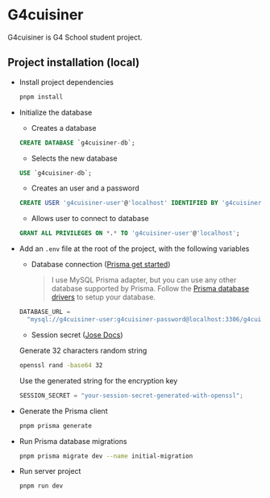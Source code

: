 # G4cuisiner

G4cuisiner is G4 School student project.

## Project installation (local)

- Install project dependencies

  ```bash
  pnpm install
  ```

- Initialize the database

  - Creates a database

  ```sql
  CREATE DATABASE `g4cuisiner-db`;
  ```

  - Selects the new database

  ```sql
  USE `g4cuisiner-db`;
  ```

  - Creates an user and a password

  ```sql
  CREATE USER 'g4cuisiner-user'@'localhost' IDENTIFIED BY 'g4cuisiner-password';
  ```

  - Allows user to connect to database

  ```sql
  GRANT ALL PRIVILEGES ON *.* TO 'g4cuisiner-user'@'localhost';
  ```

- Add an `.env` file at the root of the project, with the following variables

  - Database connection ([Prisma get started](https://www.prisma.io/docs/get-started/setup-prisma/start-from-scratch/relational-databases/mysql-mysql-ts))
    > I use MySQL Prisma adapter, but you can use any other database supported by Prisma. Follow the [Prisma database drivers](https://www.prisma.io/docs/orm/overview/databases/database-drivers) to setup your database.

  ```js
  DATABASE_URL =
    "mysql://g4cuisiner-user:g4cuisiner-password@localhost:3306/g4cuisiner-db";
  ```

  - Session secret ([Jose Docs](https://github.com/panva/jose))

  Generate 32 characters random string

  ```bash
  openssl rand -base64 32
  ```

  Use the generated string for the encryption key

  ```js
  SESSION_SECRET = "your-session-secret-generated-with-openssl";
  ```

  <!-- - Resend API config ([Resend Docs](https://resend.com/docs/dashboard/api-keys/introduction))

  ```js
  RESEND_API_KEY = "your-resend-api-key-generated-with-resend-dashboard";
  ```

  - Other necessary variables
    `Copy/paste` theses parameters into your `.env` file

  ```js
  RESEND_DOMAIN = "https://domain.com";
  RESEND_EMAIL = "hello@domain.com";
  ``` -->

- Generate the Prisma client

  ```bash
  pnpm prisma generate
  ```

- Run Prisma database migrations

  ```bash
  pnpm prisma migrate dev --name initial-migration
  ```

- Run server project

   ```bash
   pnpm run dev
   ```
